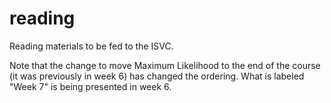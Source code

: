 # reading
Reading materials to be fed to the ISVC.

Note that the change to move Maximum Likelihood to the end of the course (it was previously in week 6) has changed the ordering. What is labeled "Week 7" is being presented in week 6. 
